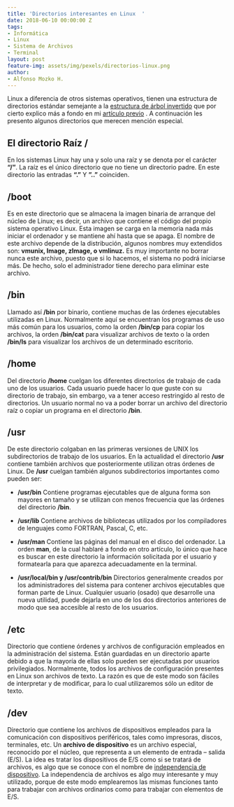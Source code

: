 ```yaml
---
title: 'Directorios interesantes en Linux  '
date: 2018-06-10 00:00:00 Z
tags:
- Informática
- Linux
- Sistema de Archivos
- Terminal
layout: post
feature-img: assets/img/pexels/directorios-linux.png
author:
- Alfonso Mozko H.
---
```


Linux a diferencia de otros sistemas operativos, tienen una estructura de directorios estándar semejante a la [estructura de árbol invertido]( https://alfonsomozkoh.github.io/2018/06/07/archivos-y-el-sistema-de-archivos-linux.html) que por cierto explico más a fondo en mi [artículo previo]( https://alfonsomozkoh.github.io/2018/06/07/archivos-y-el-sistema-de-archivos-linux.html) . A continuación les presento algunos directorios que merecen mención especial.

## El directorio Raíz  /
En los sistemas Linux hay una y solo una raíz y se denota por el carácter **“/”**. La raíz es el único directorio que no tiene un directorio padre. En este directorio las entradas **“.”** Y **”..”** coinciden.

## /boot
Es en este directorio que se almacena la imagen binaria de arranque del núcleo de Linux; es decir, un archivo que contiene el código del propio sistema operativo Linux. Esta imagen se carga en la memoria nada más iniciar el ordenador y se mantiene ahí hasta que se apaga. El nombre de este archivo depende de la distribución, algunos nombres muy extendidos son: **vmunix, Image, zImage, o vmlinuz.** Es muy importante no borrar nunca este archivo, puesto que si lo hacemos, el sistema no podrá iniciarse más. De hecho, solo el administrador tiene derecho para eliminar este archivo.

## /bin
Llamado así **/bin** por binario, contiene muchas de las órdenes ejecutables utilizadas en Linux. Normalmente aquí se encuentran los programas de uso más común para los usuarios, como la orden **/bin/cp** para copiar los archivos, la orden **/bin/cat** para visualizar archivos de texto  o la orden **/bin/ls** para visualizar los archivos de un determinado escritorio.

## /home
Del directorio **/home** cuelgan los diferentes directorios de trabajo de cada uno de los usuarios. Cada usuario puede hacer lo que guste con su directorio de trabajo, sin embargo, va a tener acceso restringido al resto de directorios. Un usuario normal no va a poder borrar un archivo del directorio raíz o copiar un programa en el directorio **/bin**.

## /usr 
De este directorio colgaban en las primeras versiones de UNIX los subdirectorios de trabajo de los usuarios. En la actualidad el directorio **/usr** contiene también archivos que posteriormente utilizan otras órdenes de Linux. De **/usr** cuelgan también algunos subdirectorios importantes como pueden ser:

+ **/usr/bin**
Contiene programas ejecutables que de alguna forma son mayores en tamaño y se utilizan con menos frecuencia que las órdenes del directorio **/bin**.

+ **/usr/lib**
Contiene archivos de bibliotecas utilizados por los compiladores de lenguajes como FORTRAN, Pascal, C, etc. 

+ **/usr/man**
Contiene las páginas del manual en el disco del ordenador. La orden **man**, de la cual hablaré a fondo en otro artículo, lo único que hace es buscar en este directorio la información solicitada por el usuario y formatearla para que aparezca adecuadamente en la terminal.

+ **/usr/local/bin  y /usr/contrib/bin**
Directorios generalmente creados por los administradores del sistema para contener archivos ejecutables que forman parte de Linux. Cualquier usuario (osado) que desarrolle una nueva utilidad, puede dejarla en uno de los dos directorios anteriores de modo que sea accesible al resto de los usuarios.

## /etc
Directorio que contiene órdenes y archivos de configuración empleados en la administración del sistema. Están guardadas en un directorio aparte debido a que la mayoría de ellas solo pueden ser ejecutadas por usuarios privilegiados. Normalmente, todos los archivos de configuración presentes en Linux son archivos de texto. La razón es que de este modo son fáciles de interpretar y de modificar, para lo cual utilizaremos sólo un editor de texto.

## /dev
Directorio que contiene los archivos de dispositivos empleados para la comunicación con dispositivos periféricos, tales como impresoras, discos, terminales, etc. Un **archivo de dispositivo** es un archivo especial, reconocido por el núcleo, que representa a un elemento de entrada – salida (E/S). La idea es tratar los dispositivos de E/S como si se tratará de archivos, es algo que se conoce con el nombre de [independencia de dispositivo](https://es.wikipedia.org/wiki/Independencia_de_dispositivos).  La independencia de archivos es algo muy interesante y muy utilizado, porque de este modo emplearemos las mismas funciones tanto para trabajar con archivos ordinarios como para trabajar con elementos de E/S.
